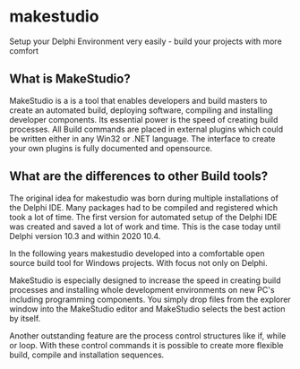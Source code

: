 # makestudio
Setup your Delphi Environment very easily - build your projects with more comfort

## What is MakeStudio? ##

MakeStudio is a is a tool that enables developers and build masters to create an automated build, deploying software, compiling and installing developer components. Its essential power is the speed of creating build processes.
All Build commands are placed in external plugins which could be written either in any Win32 or .NET language. The interface to create your own plugins is fully documented and opensource.

## What are the differences to other Build tools? ##

The original idea for makestudio was born during multiple installations of the Delphi IDE. Many packages had to be compiled and registered which took a lot of time. The first version for automated setup of the Delphi IDE was created and saved a lot of work and time.
This is the case today until Delphi version 10.3 and within 2020 10.4. 

In the following years makestudio developed into a comfortable open source build tool for Windows projects. With focus not only on Delphi.

MakeStudio is especially designed to increase the speed in creating build processes and installing whole development environments on new PC's including programming components.
You simply drop files from the explorer window into the MakeStudio editor and MakeStudio selects the best action by itself.

Another outstanding feature are the process control structures like if, while or loop. With these control commands it is possible to create more flexible build, compile and installation sequences.

